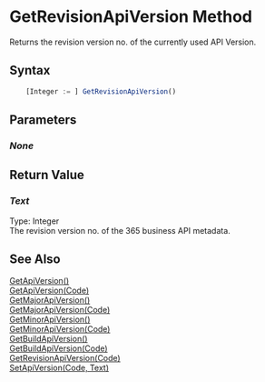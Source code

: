 # GetRevisionApiVersion Method
Returns the revision version no. of the currently used API Version.

## Syntax
```javascript
    [Integer := ] GetRevisionApiVersion()
```

## Parameters
### *None*

## Return Value
### *Text*
Type: Integer<br/>
The revision version no. of the 365 business API metadata.

## See Also
[GetApiVersion()](./GetApiVersion1.md)<br />
[GetApiVersion(Code)](./GetApiVersion2.md)<br />
[GetMajorApiVersion()](./GetMajorApiVersion1.md)<br />
[GetMajorApiVersion(Code)](./GetMajorApiVersion2.md)<br />
[GetMinorApiVersion()](./GetMinorApiVersion1.md)<br />
[GetMinorApiVersion(Code)](./GetMinorApiVersion2.md)<br />
[GetBuildApiVersion()](./GetBuildApiVersion1.md)<br />
[GetBuildApiVersion(Code)](./GetBuildApiVersion2.md)<br />
[GetRevisionApiVersion(Code)](./GetRevisionApiVersion2.md)<br />
[SetApiVersion(Code, Text)](./SetApiVersion.md)